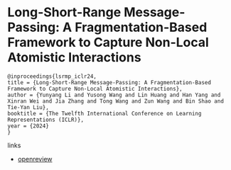 # Long-Short-Range Message-Passing: A Fragmentation-Based Framework to Capture Non-Local Atomistic Interactions

```
@inproceedings{lsrmp_iclr24,
title = {Long-Short-Range Message-Passing: A Fragmentation-Based Framework to Capture Non-Local Atomistic Interactions},
author = {Yunyang Li and Yusong Wang and Lin Huang and Han Yang and Xinran Wei and Jia Zhang and Tong Wang and Zun Wang and Bin Shao and Tie-Yan Liu},
booktitle = {The Twelfth International Conference on Learning Representations (ICLR)},
year = {2024}
}
```

links
- [openreview](https://openreview.net/forum?id=rvDQtdMnOl)
